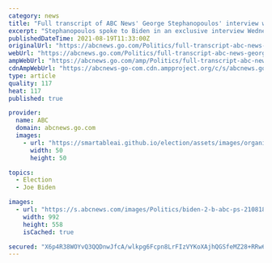 ```yaml
---
category: news
title: "Full transcript of ABC News' George Stephanopoulos' interview with President Joe Biden"
excerpt: "Stephanopoulos spoke to Biden in an exclusive interview Wednesday. Read the full transcript of President Joe Biden's exclusive interview with ABC News' George Stephanopoulos on Wednesday. GEORGE STEPHANOPOULOS: Mr."
publishedDateTime: 2021-08-19T11:33:00Z
originalUrl: "https://abcnews.go.com/Politics/full-transcript-abc-news-george-stephanopoulos-interview-president/story?id=79535643"
webUrl: "https://abcnews.go.com/Politics/full-transcript-abc-news-george-stephanopoulos-interview-president/story?id=79535643"
ampWebUrl: "https://abcnews.go.com/amp/Politics/full-transcript-abc-news-george-stephanopoulos-interview-president/story?id=79535643"
cdnAmpWebUrl: "https://abcnews-go-com.cdn.ampproject.org/c/s/abcnews.go.com/amp/Politics/full-transcript-abc-news-george-stephanopoulos-interview-president/story?id=79535643"
type: article
quality: 117
heat: 117
published: true

provider:
  name: ABC
  domain: abcnews.go.com
  images:
    - url: "https://smartableai.github.io/election/assets/images/organizations/abcnews.go.com-50x50.jpg"
      width: 50
      height: 50

topics:
  - Election
  - Joe Biden

images:
  - url: "https://s.abcnews.com/images/Politics/biden-2-b-abc-ps-210818_1629318033012_hpMain_16x9_992.jpg"
    width: 992
    height: 558
    isCached: true

secured: "X6p4R38WOYvQ3QQDnwJfcA/wlkpg6Fcpn8LrFIzVYKoXAjhQGSfeMZ28+RRw6v3zwD39ZgGWWISBLTvauNZRYbEstBBd9FzXadHU69gz4Eam++9JnRlzqHZbFZlEz27dPer77k9XACUc2b/5oJ4w6ohCmv6S5wQH+LRa2Pt0JGks1jJT2s+L0mBBGFSDwXwtIStfYA8B7IZwPJ3ibR2YXLbYjOwZDY4Ovu/tIP11c77Rh3CK2IooazDqUJYHQx03Whn0DbAUfGZ8E9grwF0W1lvUkx9ZUXncOXnWAjFZmeW0jCyMrlv6eqFOw4/lX2WR3HywQWMPGZsYtu+2w/AR5oVHNIK4A64Sy4FG3sw7Hac=;olwxlc+2hag1G4sl0h0cCA=="
---
```


